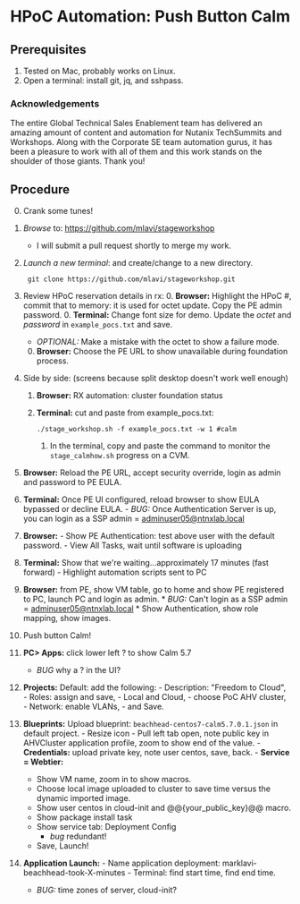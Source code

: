 # HPoC Automation: Push Button Calm

## Prerequisites ##
1. Tested on Mac, probably works on Linux.
2. Open a terminal: install git, jq, and sshpass.

### Acknowledgements ###

The entire Global Technical Sales Enablement team has delivered an amazing amount of content and automation for Nutanix TechSummits and Workshops. Along with the Corporate SE team automation gurus, it has been a pleasure to work with all of them and this work stands on the shoulder of those giants. Thank you!

## Procedure ##

0. Crank some tunes!
1. *Browse* to: https://github.com/mlavi/stageworkshop
   - I will submit a pull request shortly to merge my work.
1. *Launch a new terminal*: and create/change to a new directory.

        git clone https://github.com/mlavi/stageworkshop.git
1. Review HPoC reservation details in rx:
   0. __Browser:__ Highlight the HPoC #, commit that to memory: it is used for octet update. Copy the PE admin password.
   0. __Terminal:__ Change font size for demo. Update the *octet* and *password* in ````example_pocs.txt```` and save.
      - *OPTIONAL:* Make a mistake with the octet to show a failure mode.
   0. __Browser:__ Choose the PE URL to show unavailable during foundation process.
1. Side by side: (screens because split desktop doesn't work well enough)
   1. __Browser:__ RX automation: cluster foundation status
   2. __Terminal:__ cut and paste from example_pocs.txt:

          ./stage_workshop.sh -f example_pocs.txt -w 1 #calm

        1. In the terminal, copy and paste the command to monitor the ````stage_calmhow.sh```` progress on a CVM.
  3. __Browser:__ Reload the PE URL, accept security override, login as admin and password to PE EULA.
  4. __Terminal:__ Once PE UI configured, reload browser to show EULA bypassed or decline EULA.
    - *BUG:* Once Authentication Server is up, you can login as a SSP admin = adminuser05@ntnxlab.local
  5. __Browser:__
    - Show PE Authentication: test above user with the default password.
    - View All Tasks, wait until software is uploading
  6. __Terminal:__ Show that we're waiting...approximately 17 minutes (fast forward)
    - Highlight automation scripts sent to PC
  7. __Browser:__ from PE, show VM table, go to home and show PE registered to PC, launch PC and login as admin.
    * *BUG:* Can't login as a SSP admin = adminuser05@ntnxlab.local
    * Show Authentication, show role mapping, show images.
0. Push button Calm!
  1. __PC> Apps:__ click lower left ? to show Calm 5.7
      * *BUG* why a ? in the UI?
  2. __Projects:__ Default: add the following:
    - Description: "Freedom to Cloud",
    - Roles: assign and save,
    - Local and Cloud,
    - choose PoC AHV cluster,
    - Network: enable VLANs,
    - and Save.
  3. __Blueprints:__ Upload blueprint: ````beachhead-centos7-calm5.7.0.1.json```` in default project.
    - Resize icon
    - Pull left tab open, note public key in AHVCluster application profile, zoom to show end of the value.
    - __Credentials:__ upload private key, note user centos, save, back.
    - __Service = Webtier:__
        - Show VM name, zoom in to show macros.
        - Choose local image uploaded to cluster to save time versus the dynamic imported image.
        - Show user centos in cloud-init and @@{your_public_key}@@ macro.
        - Show package install task
        - Show service tab: Deployment Config
          - *bug* redundant!
        - Save, Launch!
  4. __Application Launch:__
    - Name application deployment: marklavi-beachhead-took-X-minutes
    - Terminal: find start time, find end time.
      - *BUG:* time zones of server, cloud-init?
